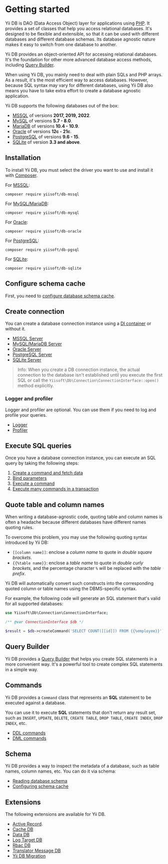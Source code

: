 # Getting started

Yii DB is DAO (Data Access Object) layer for applications using [PHP](https://www.php.net/).
It provides a set of classes that help you access relational databases.
It's designed to be flexible and extensible,
so that it can be used with different databases and different database schemas.
Its database agnostic nature makes it easy to switch from one database to another.

Yii DB provides an object-oriented API for accessing relational databases.
It's the foundation for other more advanced database access methods, including [Query Builder](query-builder.md).

When using Yii DB, you mainly need to deal with plain SQLs and PHP arrays.
As a result, it's the most efficient way to access databases.
However, because SQL syntax may vary for different databases, using Yii DB also means you have to take extra effort to
create a database agnostic application.

Yii DB supports the following databases out of the box:

- [MSSQL](https://www.microsoft.com/en-us/sql-server/sql-server-2019) of versions **2017, 2019, 2022**.
- [MySQL](https://www.mysql.com/) of versions **5.7 - 8.0**.
- [MariaDB](https://mariadb.org/) of versions **10.4 - 10.9**.
- [Oracle](https://www.oracle.com/database/) of versions **12c - 21c**.
- [PostgreSQL](https://www.postgresql.org/) of versions **9.6 - 15**.
- [SQLite](https://www.sqlite.org/) of version **3.3 and above**.

## Installation

To install Yii DB, you must select the driver you want to use and install it with [Composer](https://getcomposer.org).

For [MSSQL](https://github.com/yiisoft/db-mssql):

```shell
composer require yiisoft/db-mssql
```

For [MySQL/MariaDB](https://github.com/yiisoft/db-mysql):

```shell
composer require yiisoft/db-mysql
```

For [Oracle](https://github.com/yiisoft/db-oracle):

```shell
composer require yiisoft/db-oracle
```

For [PostgreSQL](https://github.com/yiisoft/db-pgsql):

```shell
composer require yiisoft/db-pgsql
```

For [SQLite](https://github.com/yiisoft/db-sqlite):

```shell
composer require yiisoft/db-sqlite
```

## Configure schema cache

First, you need to [configure database schema cache](schema/cache.md).

## Create connection

You can create a database connection instance using a [DI container](https://github.com/yiisoft/di) or without it.

- [MSSQL Server](connection/mssql.md)
- [MySQL/MariaDB Server](connection/mysql.md)
- [Oracle Server](connection/oracle.md)
- [PostgreSQL Server](connection/pgsql.md)
- [SQLite Server](connection/sqlite.md)

> Info: When you create a DB connection instance, the actual connection to the database isn't established until
> you execute the first SQL or call the `Yiisoft\Db\Connection\ConnectionInterface::open()` method explicitly.

### Logger and profiler

Logger and profiler are optional. You can use them if you need to log and profile your queries.

- [Logger](connection/logger.md)
- [Profiler](connection/profiler.md)

## Execute SQL queries

Once you have a database connection instance, you can execute an SQL query by taking the following steps:

1. [Create a command and fetch data](queries/create-command-fetch-data.md)
2. [Bind parameters](queries/bind-parameters.md)
3. [Execute a command](queries/execute-command.md)
4. [Execute many commands in a transaction](queries/transactions.md)

## Quote table and column names

When writing a database-agnostic code, quoting table and column names is often a headache because different databases
have different names quoting rules.

To overcome this problem, you may use the following quoting syntax introduced by Yii DB:

- `[[column name]]`: enclose a *column name* to quote in *double square brackets*.
- `{{%table name}}`: enclose a *table name* to quote in *double curly brackets*, and the percentage character `%`
  will be replaced with the *table prefix*.

Yii DB will automatically convert such constructs into the corresponding quoted column or table names using the DBMS-specific syntax.

For example, the following code will generate an SQL statement that's valid for all supported databases:

```php
use Yiisoft\Db\Connection\ConnectionInterface;

/** @var ConnectionInterface $db */

$result = $db->createCommand('SELECT COUNT([[id]]) FROM {{%employee}}')->queryScalar()
```

## Query Builder

Yii DB provides a [Query Builder](query-builder.md) that helps you create SQL statements in a more convenient way.
It's a powerful tool to create complex SQL statements in a simple way.

## Commands

Yii DB provides a `Command` class that represents an **SQL** statement to be executed against a database.

You can use it to execute **SQL** statements that don't return any result set, such as `INSERT`, `UPDATE`, `DELETE`,
`CREATE TABLE`, `DROP TABLE`, `CREATE INDEX`, `DROP INDEX`, etc.

- [DDL commands](command/ddl.md)
- [DML commands](command/dml.md)

## Schema

Yii DB provides a way to inspect the metadata of a database, such as table names, column names, etc. You can do it
via schema:

- [Reading database schema](schema/usage.md)
- [Configuring schema cache](schema/cache.md)

## Extensions

The following extensions are available for Yii DB.

- [Active Record](https://github.com/yiisoft/active-record).
- [Cache DB](https://github.com/yiisoft/cache-db)
- [Data DB](https://github.com/yiisoft/data-db)
- [Log Target DB](https://github.com/yiisoft/log-target-db)
- [Rbac DB](https://github.com/yiisoft/rbac-db)
- [Translator Message DB](https://github.com/yiisoft/translator-message-db)
- [Yii DB Migration](https://github.com/yiisoft/yii-db-migration)
